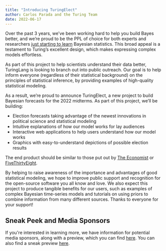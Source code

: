 ```yaml
---
title: "Introducing TuringElect"
author: Carlos Parada and the Turing Team 
date: 2022-06-17
---
```


Over the past 3 years, we’ve been working hard to help you build Bayes better, and we’re proud to be the PPL of choice for both experts and researchers [just starting to learn](https://github.com/StatisticalRethinkingJulia/) Bayesian statistics. This broad appeal is a testament to Turing’s excellent design, which makes expressing complex models effortless.

As part of this project to help scientists understand their data better, TuringLang is looking to branch out into public outreach. Our goal is to help inform everyone (regardless of their statistical background) on the principles of statistical inference, by providing examples of high-quality statistical modeling.

As a result, we’re proud to announce TuringElect, a new project to build Bayesian forecasts for the 2022 midterms. As part of this project, we’ll be building: 
- Election forecasts taking advantage of the newest innovations in political science and statistical modeling
- Intuitive explanations of how our model works for lay audiences
- Interactive web applications to help users understand how our model works
- Graphics with easy-to-understand depictions of possible election results

The end product should be similar to those put out by [The Economist](https://projects.economist.com/us-2020-forecast/president) or [FiveThirtyEight](https://projects.fivethirtyeight.com/2020-election-forecast/).

By helping to raise awareness of the importance and advantages of good statistical modeling, we hope to improve public support and recognition for the open-source software you all know and love. We also expect this project to produce tangible benefits for our users, such as examples of complex Bayesian time-series models and tutorials on using priors to combine information from many different sources. Thanks to everyone for your support!


## Sneak Peek and Media Sponsors

If you're interested in learning more, we have information for potential media sponsors, along with a preview, which you can find [here](https://turing.ml/partner). You can also find a sneak preview [here](https://turing.ml/dev/posts/2022-06-18-elect-preview).
